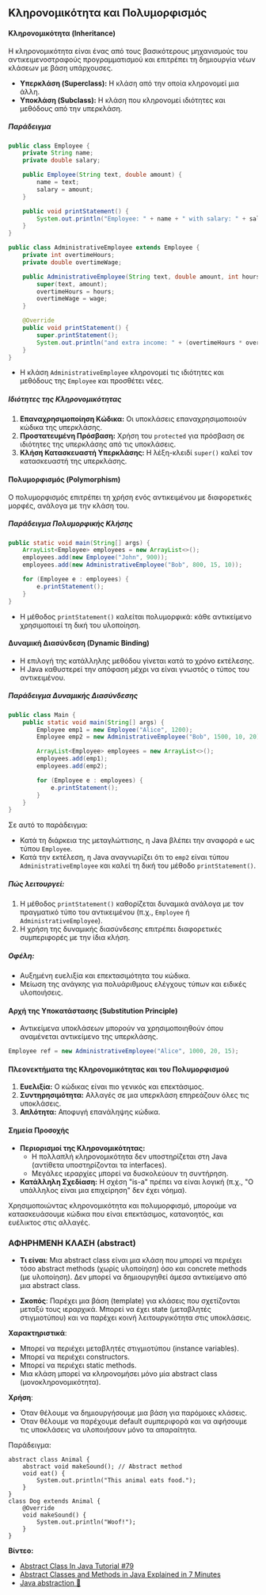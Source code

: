 ## Κληρονομικότητα και Πολυμορφισμός

#### Κληρονομικότητα (Inheritance)
Η κληρονομικότητα είναι ένας από τους βασικότερους μηχανισμούς του αντικειμενοστραφούς προγραμματισμού και επιτρέπει τη δημιουργία νέων κλάσεων με βάση υπάρχουσες. 

- **Υπερκλάση (Superclass):** Η κλάση από την οποία κληρονομεί μια άλλη.
- **Υποκλάση (Subclass):** Η κλάση που κληρονομεί ιδιότητες και μεθόδους από την υπερκλάση.

##### Παράδειγμα
```java
public class Employee {
    private String name;
    private double salary;

    public Employee(String text, double amount) {
        name = text;
        salary = amount;
    }

    public void printStatement() {
        System.out.println("Employee: " + name + " with salary: " + salary);
    }
}

public class AdministrativeEmployee extends Employee {
    private int overtimeHours;
    private double overtimeWage;

    public AdministrativeEmployee(String text, double amount, int hours, double wage) {
        super(text, amount);
        overtimeHours = hours;
        overtimeWage = wage;
    }

    @Override
    public void printStatement() {
        super.printStatement();
        System.out.println("and extra income: " + (overtimeHours * overtimeWage));
    }
}
```

- Η κλάση `AdministrativeEmployee` κληρονομεί τις ιδιότητες και μεθόδους της `Employee` και προσθέτει νέες.

##### Ιδιότητες της Κληρονομικότητας
1. **Επαναχρησιμοποίηση Κώδικα:** Οι υποκλάσεις επαναχρησιμοποιούν κώδικα της υπερκλάσης.
2. **Προστατευμένη Πρόσβαση:** Χρήση του `protected` για πρόσβαση σε ιδιότητες της υπερκλάσης από τις υποκλάσεις.
3. **Κλήση Κατασκευαστή Υπερκλάσης:** Η λέξη-κλειδί `super()` καλεί τον κατασκευαστή της υπερκλάσης.

#### Πολυμορφισμός (Polymorphism)
Ο πολυμορφισμός επιτρέπει τη χρήση ενός αντικειμένου με διαφορετικές μορφές, ανάλογα με την κλάση του.

##### Παράδειγμα Πολυμορφικής Κλήσης
```java
public static void main(String[] args) {
    ArrayList<Employee> employees = new ArrayList<>();
    employees.add(new Employee("John", 900));
    employees.add(new AdministrativeEmployee("Bob", 800, 15, 10));

    for (Employee e : employees) {
        e.printStatement();
    }
}
```
- Η μέθοδος `printStatement()` καλείται πολυμορφικά: κάθε αντικείμενο χρησιμοποιεί τη δική του υλοποίηση.

#### Δυναμική Διασύνδεση (Dynamic Binding)
- Η επιλογή της κατάλληλης μεθόδου γίνεται κατά το χρόνο εκτέλεσης.
- Η Java καθυστερεί την απόφαση μέχρι να είναι γνωστός ο τύπος του αντικειμένου.

##### Παράδειγμα Δυναμικής Διασύνδεσης
```java
public class Main {
    public static void main(String[] args) {
        Employee emp1 = new Employee("Alice", 1200);
        Employee emp2 = new AdministrativeEmployee("Bob", 1500, 10, 20);

        ArrayList<Employee> employees = new ArrayList<>();
        employees.add(emp1);
        employees.add(emp2);

        for (Employee e : employees) {
            e.printStatement();
        }
    }
}
```
Σε αυτό το παράδειγμα:
- Κατά τη διάρκεια της μεταγλώττισης, η Java βλέπει την αναφορά `e` ως τύπου `Employee`.
- Κατά την εκτέλεση, η Java αναγνωρίζει ότι το `emp2` είναι τύπου `AdministrativeEmployee` και καλεί τη δική του μέθοδο `printStatement()`.

##### Πώς λειτουργεί:
1. Η μέθοδος `printStatement()` καθορίζεται δυναμικά ανάλογα με τον πραγματικό τύπο του αντικειμένου (π.χ., `Employee` ή `AdministrativeEmployee`).
2. Η χρήση της δυναμικής διασύνδεσης επιτρέπει διαφορετικές συμπεριφορές με την ίδια κλήση.

##### Οφέλη:
- Αυξημένη ευελιξία και επεκτασιμότητα του κώδικα.
- Μείωση της ανάγκης για πολυάριθμους ελέγχους τύπων και ειδικές υλοποιήσεις.

#### Αρχή της Υποκατάστασης (Substitution Principle)
- Αντικείμενα υποκλάσεων μπορούν να χρησιμοποιηθούν όπου αναμένεται αντικείμενο της υπερκλάσης.
```java
Employee ref = new AdministrativeEmployee("Alice", 1000, 20, 15);
```

#### Πλεονεκτήματα της Κληρονομικότητας και του Πολυμορφισμού
1. **Ευελιξία:** Ο κώδικας είναι πιο γενικός και επεκτάσιμος.
2. **Συντηρησιμότητα:** Αλλαγές σε μια υπερκλάση επηρεάζουν όλες τις υποκλάσεις.
3. **Απλότητα:** Αποφυγή επανάληψης κώδικα.

#### Σημεία Προσοχής
- **Περιορισμοί της Κληρονομικότητας:**
  - Η πολλαπλή κληρονομικότητα δεν υποστηρίζεται στη Java (αντίθετα υποστηρίζονται τα interfaces).
  - Μεγάλες ιεραρχίες μπορεί να δυσκολεύουν τη συντήρηση.
- **Κατάλληλη Σχεδίαση:** Η σχέση "is-a" πρέπει να είναι λογική (π.χ., "Ο υπάλληλος είναι μια επιχείρηση" δεν έχει νόημα).

Χρησιμοποιώντας κληρονομικότητα και πολυμορφισμό, μπορούμε να κατασκευάσουμε κώδικα που είναι επεκτάσιμος, κατανοητός, και ευέλικτος στις αλλαγές.

### ΑΦΗΡΗΜΕΝΗ ΚΛΑΣΗ (abstract)

- **Τι είναι**: Μια abstract class είναι μια κλάση που μπορεί να περιέχει τόσο abstract methods (χωρίς υλοποίηση) όσο και concrete methods (με υλοποίηση). Δεν μπορεί να δημιουργηθεί άμεσα αντικείμενο από μια abstract class.   

- **Σκοπός**: Παρέχει μια βάση (template) για κλάσεις που σχετίζονται μεταξύ τους ιεραρχικά. Μπορεί να έχει state (μεταβλητές στιγμιοτύπου) και να παρέχει κοινή λειτουργικότητα στις υποκλάσεις.

**Χαρακτηριστικά**:
- Μπορεί να περιέχει μεταβλητές στιγμιοτύπου (instance variables).   
- Μπορεί να περιέχει constructors.   
- Μπορεί να περιέχει static methods.   
- Μια κλάση μπορεί να κληρονομήσει μόνο μία abstract class (μονοκληρονομικότητα).

**Χρήση**:

- Όταν θέλουμε να δημιουργήσουμε μια βάση για παρόμοιες κλάσεις.   
- Όταν θέλουμε να παρέχουμε default συμπεριφορά και να αφήσουμε τις υποκλάσεις να υλοποιήσουν μόνο τα απαραίτητα.   

Παράδειγμα:

```
abstract class Animal {
    abstract void makeSound(); // Abstract method
    void eat() {
        System.out.println("This animal eats food.");
    }
}
class Dog extends Animal {
    @Override
    void makeSound() {
        System.out.println("Woof!");
    }
}
```

**Βίντεο:**   
- [Abstract Class In Java Tutorial #79](https://www.youtube.com/watch?v=52frlN8webg)   
- [Abstract Classes and Methods in Java Explained in 7 Minutes](https://www.youtube.com/watch?v=HvPlEJ3LHgE)    
- [Java abstraction 👻](https://www.youtube.com/watch?v=Lvnb83qt57g)
